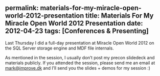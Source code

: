 permalink: materials-for-my-miracle-open-world-2012-presentation
title: Materials For My Miracle Open World 2012 Presentation
date: 2012-04-23
tags: [Conferences & Presenting]
---
Last Thursday I did a full-day presentation at Miracle Open World 2012 on the SQL Server storage engine and MDF file internals.

As mentioned in the session, I usually don’t post my precon slidedeck and materials publicly. If you attended the session, please send me an email at [mark@improve.dk](mailto:mark@improve.dk) and I’ll send you the slides + demos for my session :)